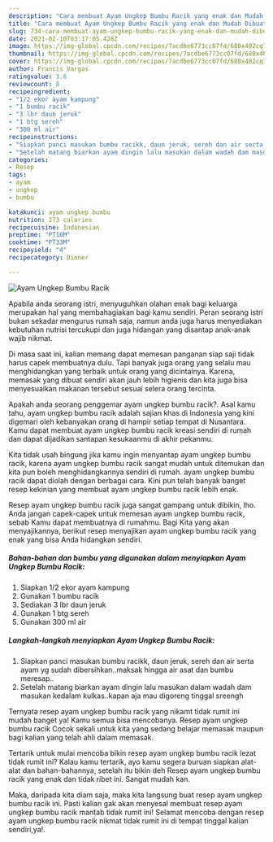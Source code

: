 ```yaml
---
description: "Cara membuat Ayam Ungkep Bumbu Racik yang enak dan Mudah Dibuat"
title: "Cara membuat Ayam Ungkep Bumbu Racik yang enak dan Mudah Dibuat"
slug: 734-cara-membuat-ayam-ungkep-bumbu-racik-yang-enak-dan-mudah-dibuat
date: 2021-02-10T03:17:05.428Z
image: https://img-global.cpcdn.com/recipes/7acdbe6773cc07fd/680x482cq70/ayam-ungkep-bumbu-racik-foto-resep-utama.jpg
thumbnail: https://img-global.cpcdn.com/recipes/7acdbe6773cc07fd/680x482cq70/ayam-ungkep-bumbu-racik-foto-resep-utama.jpg
cover: https://img-global.cpcdn.com/recipes/7acdbe6773cc07fd/680x482cq70/ayam-ungkep-bumbu-racik-foto-resep-utama.jpg
author: Francis Vargas
ratingvalue: 3.6
reviewcount: 8
recipeingredient:
- "1/2 ekor ayam kampung"
- "1 bumbu racik"
- "3 lbr daun jeruk"
- "1 btg sereh"
- "300 ml air"
recipeinstructions:
- "Siapkan panci masukan bumbu racikk, daun jeruk, sereh dan air serta ayam yg sudah dibersihkan..maksak hingga air asat dan bumbu meresap.."
- "Setelah matang biarkan ayam dingin lalu masukan dalam wadah dam masukan kedalam kulkas..kapan aja mau digoreng tinggal sreengh"
categories:
- Resep
tags:
- ayam
- ungkep
- bumbu

katakunci: ayam ungkep bumbu 
nutrition: 273 calories
recipecuisine: Indonesian
preptime: "PT16M"
cooktime: "PT33M"
recipeyield: "4"
recipecategory: Dinner

---
```



![Ayam Ungkep Bumbu Racik](https://img-global.cpcdn.com/recipes/7acdbe6773cc07fd/680x482cq70/ayam-ungkep-bumbu-racik-foto-resep-utama.jpg)

Apabila anda seorang istri, menyuguhkan olahan enak bagi keluarga merupakan hal yang membahagiakan bagi kamu sendiri. Peran seorang istri bukan sekadar mengurus rumah saja, namun anda juga harus menyediakan kebutuhan nutrisi tercukupi dan juga hidangan yang disantap anak-anak wajib nikmat.

Di masa  saat ini, kalian memang dapat memesan panganan siap saji tidak harus capek membuatnya dulu. Tapi banyak juga orang yang selalu mau menghidangkan yang terbaik untuk orang yang dicintainya. Karena, memasak yang dibuat sendiri akan jauh lebih higienis dan kita juga bisa menyesuaikan makanan tersebut sesuai selera orang tercinta. 



Apakah anda seorang penggemar ayam ungkep bumbu racik?. Asal kamu tahu, ayam ungkep bumbu racik adalah sajian khas di Indonesia yang kini digemari oleh kebanyakan orang di hampir setiap tempat di Nusantara. Kamu dapat membuat ayam ungkep bumbu racik kreasi sendiri di rumah dan dapat dijadikan santapan kesukaanmu di akhir pekanmu.

Kita tidak usah bingung jika kamu ingin menyantap ayam ungkep bumbu racik, karena ayam ungkep bumbu racik sangat mudah untuk ditemukan dan kita pun boleh menghidangkannya sendiri di rumah. ayam ungkep bumbu racik dapat diolah dengan berbagai cara. Kini pun telah banyak banget resep kekinian yang membuat ayam ungkep bumbu racik lebih enak.

Resep ayam ungkep bumbu racik juga sangat gampang untuk dibikin, lho. Anda jangan capek-capek untuk memesan ayam ungkep bumbu racik, sebab Kamu dapat membuatnya di rumahmu. Bagi Kita yang akan menyajikannya, berikut resep menyajikan ayam ungkep bumbu racik yang enak yang bisa Anda hidangkan sendiri.

<!--inarticleads1-->

##### Bahan-bahan dan bumbu yang digunakan dalam menyiapkan Ayam Ungkep Bumbu Racik:

1. Siapkan 1/2 ekor ayam kampung
1. Gunakan 1 bumbu racik
1. Sediakan 3 lbr daun jeruk
1. Gunakan 1 btg sereh
1. Gunakan 300 ml air




<!--inarticleads2-->

##### Langkah-langkah menyiapkan Ayam Ungkep Bumbu Racik:

1. Siapkan panci masukan bumbu racikk, daun jeruk, sereh dan air serta ayam yg sudah dibersihkan..maksak hingga air asat dan bumbu meresap..
1. Setelah matang biarkan ayam dingin lalu masukan dalam wadah dam masukan kedalam kulkas..kapan aja mau digoreng tinggal sreengh




Ternyata resep ayam ungkep bumbu racik yang nikamt tidak rumit ini mudah banget ya! Kamu semua bisa mencobanya. Resep ayam ungkep bumbu racik Cocok sekali untuk kita yang sedang belajar memasak maupun bagi kalian yang telah ahli dalam memasak.

Tertarik untuk mulai mencoba bikin resep ayam ungkep bumbu racik lezat tidak rumit ini? Kalau kamu tertarik, ayo kamu segera buruan siapkan alat-alat dan bahan-bahannya, setelah itu bikin deh Resep ayam ungkep bumbu racik yang enak dan tidak ribet ini. Sangat mudah kan. 

Maka, daripada kita diam saja, maka kita langsung buat resep ayam ungkep bumbu racik ini. Pasti kalian gak akan menyesal membuat resep ayam ungkep bumbu racik mantab tidak rumit ini! Selamat mencoba dengan resep ayam ungkep bumbu racik nikmat tidak rumit ini di tempat tinggal kalian sendiri,ya!.

